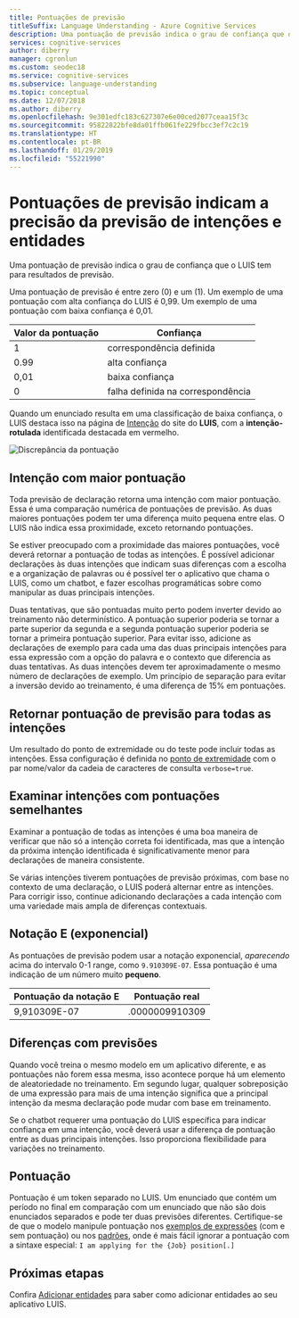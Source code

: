```yaml
---
title: Pontuações de previsão
titleSuffix: Language Understanding - Azure Cognitive Services
description: Uma pontuação de previsão indica o grau de confiança que o LUIS tem para resultados de previsão.
services: cognitive-services
author: diberry
manager: cgronlun
ms.custom: seodec18
ms.service: cognitive-services
ms.subservice: language-understanding
ms.topic: conceptual
ms.date: 12/07/2018
ms.author: diberry
ms.openlocfilehash: 9e301edfc183c627307e6e00ced2077ceaa15f3c
ms.sourcegitcommit: 95822822bfe8da01ffb061fe229fbcc3ef7c2c19
ms.translationtype: HT
ms.contentlocale: pt-BR
ms.lasthandoff: 01/29/2019
ms.locfileid: "55221990"
---
```

# <a name="prediction-scores-indicate-prediction-accuracy-for-intent-and-entities"></a>Pontuações de previsão indicam a precisão da previsão de intenções e entidades
Uma pontuação de previsão indica o grau de confiança que o LUIS tem para resultados de previsão. 

Uma pontuação de previsão é entre zero (0) e um (1). Um exemplo de uma pontuação com alta confiança do LUIS é 0,99. Um exemplo de uma pontuação com baixa confiança é 0,01. 

|Valor da pontuação|Confiança|
|--|--|
|1|correspondência definida|
|0.99|alta confiança|
|0,01|baixa confiança|
|0|falha definida na correspondência|

Quando um enunciado resulta em uma classificação de baixa confiança, o LUIS destaca isso na página de [Intenção](luis-reference-regions.md) do site do **LUIS**, com a **intenção-rotulada** identificada destacada em vermelho. 

![Discrepância da pontuação](./media/luis-concept-score/score-discrepancy.png)

## <a name="top-scoring-intent"></a>Intenção com maior pontuação
Toda previsão de declaração retorna uma intenção com maior pontuação. Essa é uma comparação numérica de pontuações de previsão. As duas maiores pontuações podem ter uma diferença muito pequena entre elas. O LUIS não indica essa proximidade, exceto retornando pontuações.  

Se estiver preocupado com a proximidade das maiores pontuações, você deverá retornar a pontuação de todas as intenções. É possível adicionar declarações às duas intenções que indicam suas diferenças com a escolha e a organização de palavras ou é possível ter o aplicativo que chama o LUIS, como um chatbot, e fazer escolhas programáticas sobre como manipular as duas principais intenções. 

Duas tentativas, que são pontuadas muito perto podem inverter devido ao treinamento não determinístico. A pontuação superior poderia se tornar a parte superior da segunda e a segunda pontuação superior poderia se tornar a primeira pontuação superior. Para evitar isso, adicione as declarações de exemplo para cada uma das duas principais intenções para essa expressão com a opção do palavra e o contexto que diferencia as duas tentativas. As duas intenções devem ter aproximadamente o mesmo número de declarações de exemplo. Um princípio de separação para evitar a inversão devido ao treinamento, é uma diferença de 15% em pontuações.

## <a name="return-prediction-score-for-all-intents"></a>Retornar pontuação de previsão para todas as intenções
Um resultado do ponto de extremidade ou do teste pode incluir todas as intenções. Essa configuração é definida no [ponto de extremidade](https://aka.ms/v1-endpoint-api-docs) com o par nome/valor da cadeia de caracteres de consulta `verbose=true`. 

## <a name="review-intents-with-similar-scores"></a>Examinar intenções com pontuações semelhantes
Examinar a pontuação de todas as intenções é uma boa maneira de verificar que não só a intenção correta foi identificada, mas que a intenção da próxima intenção identificada é significativamente menor para declarações de maneira consistente. 

Se várias intenções tiverem pontuações de previsão próximas, com base no contexto de uma declaração, o LUIS poderá alternar entre as intenções. Para corrigir isso, continue adicionando declarações a cada intenção com uma variedade mais ampla de diferenças contextuais.   

## <a name="e-exponent-notation"></a>Notação E (exponencial)

As pontuações de previsão podem usar a notação exponencial, *aparecendo* acima do intervalo 0-1 range, como `9.910309E-07`. Essa pontuação é uma indicação de um número muito **pequeno**.

|Pontuação da notação E |Pontuação real|
|--|--|
|9,910309E-07|.0000009910309|

## <a name="differences-with-predictions"></a>Diferenças com previsões
Quando você treina o mesmo modelo em um aplicativo diferente, e as pontuações não forem essa mesma, isso acontece porque há um elemento de aleatoriedade no treinamento. Em segundo lugar, qualquer sobreposição de uma expressão para mais de uma intenção significa que a principal intenção da mesma declaração pode mudar com base em treinamento.

Se o chatbot requerer uma pontuação do LUIS específica para indicar confiança em uma intenção, você deverá usar a diferença de pontuação entre as duas principais intenções. Isso proporciona flexibilidade para variações no treinamento. 

## <a name="punctuation"></a>Pontuação
Pontuação é um token separado no LUIS. Um enunciado que contém um período no final em comparação com um enunciado que não são dois enunciados separados e pode ter duas previsões diferentes. Certifique-se de que o modelo manipule pontuação nos [exemplos de expressões](luis-concept-utterance.md) (com e sem pontuação) ou nos [padrões](luis-concept-patterns.md), onde é mais fácil ignorar a pontuação com a sintaxe especial: `I am applying for the {Job} position[.]`

## <a name="next-steps"></a>Próximas etapas

Confira [Adicionar entidades](luis-how-to-add-entities.md) para saber como adicionar entidades ao seu aplicativo LUIS.
